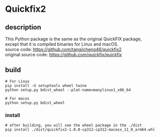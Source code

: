 # Quickfix2

## description
This Python package is the same as the original QuickFIX package,  
except that it is compiled binaries for Linux and macOS.  
source code: https://github.com/tangjicheng46/quickfix2  
original source code: https://github.com/quickfix/quickfix  

## build
```
# For Linux
pip install -U setuptools wheel twine
python setup.py bdist_wheel --plat-name=manylinux1_x86_64
```

```
# For macos
python setup.py bdist_wheel
```

### install
```
# after building, you will see the wheel package in the ./dist
pip install ./dist/quickfix2-1.0.0-cp312-cp312-macosx_11_0_arm64.whl
```